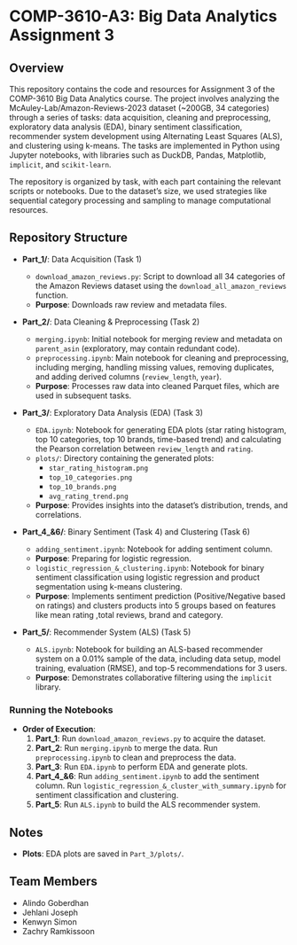 # COMP-3610-A3: Big Data Analytics Assignment 3

## Overview

This repository contains the code and resources for Assignment 3 of the COMP-3610 Big Data Analytics course. The project involves analyzing the McAuley-Lab/Amazon-Reviews-2023 dataset (~200GB, 34 categories) through a series of tasks: data acquisition, cleaning and preprocessing, exploratory data analysis (EDA), binary sentiment classification, recommender system development using Alternating Least Squares (ALS), and clustering using k-means. The tasks are implemented in Python using Jupyter notebooks, with libraries such as DuckDB, Pandas, Matplotlib, `implicit`, and `scikit-learn`.

The repository is organized by task, with each part containing the relevant scripts or notebooks. Due to the dataset’s size, we used strategies like sequential category processing and sampling to manage computational resources. 

## Repository Structure

- **Part_1/**: Data Acquisition (Task 1)
  - `download_amazon_reviews.py`: Script to download all 34 categories of the Amazon Reviews dataset using the `download_all_amazon_reviews` function.
  - **Purpose**: Downloads raw review and metadata files.

- **Part_2/**: Data Cleaning & Preprocessing (Task 2)
  - `merging.ipynb`: Initial notebook for merging review and metadata on `parent_asin` (exploratory, may contain redundant code).
  - `preprocessing.ipynb`: Main notebook for cleaning and preprocessing, including merging, handling missing values, removing duplicates, and adding derived columns (`review_length`, `year`).
  - **Purpose**: Processes raw data into cleaned Parquet files, which are used in subsequent tasks.

- **Part_3/**: Exploratory Data Analysis (EDA) (Task 3)
  - `EDA.ipynb`: Notebook for generating EDA plots (star rating histogram, top 10 categories, top 10 brands, time-based trend) and calculating the Pearson correlation between `review_length` and `rating`.
  - `plots/`: Directory containing the generated plots:
    - `star_rating_histogram.png`
    - `top_10_categories.png`
    - `top_10_brands.png`
    - `avg_rating_trend.png`
  - **Purpose**: Provides insights into the dataset’s distribution, trends, and correlations.

- **Part_4_&6/**: Binary Sentiment (Task 4) and Clustering (Task 6)
  - `adding_sentiment.ipynb`: Notebook for adding sentiment column.
  - **Purpose**: Preparing for logistic regression.
  - `logistic_regression_&_clustering.ipynb`: Notebook for binary sentiment classification using logistic regression and product segmentation using k-means clustering.
  - **Purpose**: Implements sentiment prediction (Positive/Negative based on ratings) and clusters products into 5 groups based on features like mean rating ,total reviews, brand and category.

- **Part_5/**: Recommender System (ALS) (Task 5)
  - `ALS.ipynb`: Notebook for building an ALS-based recommender system on a 0.01% sample of the data, including data setup, model training, evaluation (RMSE), and top-5 recommendations for 3 users.
  - **Purpose**: Demonstrates collaborative filtering using the `implicit` library.

### Running the Notebooks
- **Order of Execution**:
  1. **Part_1**: Run `download_amazon_reviews.py` to acquire the dataset.
  2. **Part_2**: Run `merging.ipynb` to merge the data. Run `preprocessing.ipynb` to clean and preprocess the data.
  3. **Part_3**: Run `EDA.ipynb` to perform EDA and generate plots.
  4. **Part_4_&6**: Run `adding_sentiment.ipynb` to add the sentiment column. Run `logistic_regression_&_cluster_with_summary.ipynb` for sentiment classification and clustering.
  5. **Part_5**: Run `ALS.ipynb` to build the ALS recommender system.

## Notes
- **Plots**: EDA plots are saved in `Part_3/plots/`.

## Team Members
- Alindo Goberdhan
- Jehlani Joseph
- Kenwyn Simon
- Zachry Ramkissoon